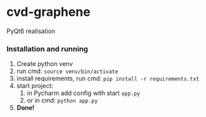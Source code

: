 # cvd-graphene
PyQt6 realisation

### Installation and running

1. Create python venv
2. run cmd: `source venv/bin/activate`
3. install requirements, run cmd: `pip install -r requirements.txt`
4. start project:
   1. in Pycharm add config with start `app.py`
   2. or in cmd: `python app.py`
5. **Done!**

